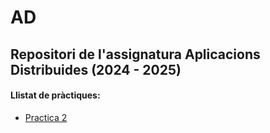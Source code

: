 # AD
## Repositori de l'assignatura Aplicacions Distribuides **(2024 - 2025)**
#### Llistat de pràctiques:
* [Practica 2](https://github.com/AdriMM26/AD/tree/main/practica2)
